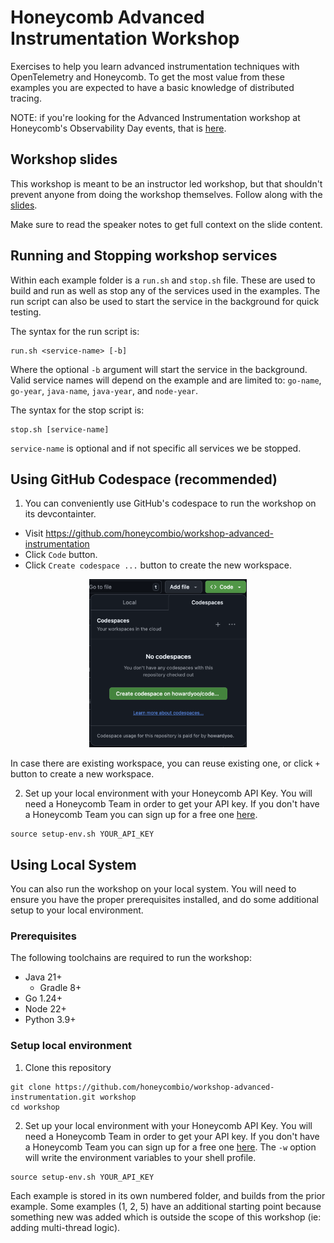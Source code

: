 # Honeycomb Advanced Instrumentation Workshop

Exercises to help you learn advanced instrumentation techniques with OpenTelemetry and Honeycomb.
To get the most value from these examples you are expected to have a basic knowledge of distributed tracing.

NOTE: if you're looking for the Advanced Instrumentation workshop at Honeycomb's Observability Day events, that is [here](https://github.com/honeycombio/observability-day-workshop).

## Workshop slides

This workshop is meant to be an instructor led workshop, but that shouldn't prevent anyone from doing the workshop themselves.
Follow along with the [slides](https://docs.google.com/presentation/d/1xZa8r6Lp5PVYh9G1E8h0-BoQcuO6VoUAL9SlRQJYuGQ/edit?usp=sharing).

Make sure to read the speaker notes to get full context on the slide content.

## Running and Stopping workshop services

Within each example folder is a `run.sh` and `stop.sh` file. These are used to build and run as well as stop any of the
services used in the examples. The run script can also be used to start the service in the background for quick testing.

The syntax for the run script is:

```shell
run.sh <service-name> [-b]
```

Where the optional `-b` argument will start the service in the background.
Valid service names will depend on the example and are limited to: `go-name`, `go-year`, `java-name`, `java-year`, and `node-year`.

The syntax for the stop script is:

```shell
stop.sh [service-name]
```

`service-name` is optional and if not specific all services we be stopped.

## Using GitHub Codespace (recommended)

1. You can conveniently use GitHub's codespace to run the workshop on its devcontainter.

- Visit https://github.com/honeycombio/workshop-advanced-instrumentation
- Click `Code` button.
- Click `Create codespace ...` button to create the new workspace.

<center><img src="images/codespace-01.png" width="50%"/></center>

In case there are existing workspace, you can reuse existing one, or click `+` button to create a new workspace.

2. Set up your local environment with your Honeycomb API Key. You will need a Honeycomb Team in order to
   get your API key. If you don't have a Honeycomb Team you can sign up for a free one [here](https://honeycomb.io/signup).

```shell
source setup-env.sh YOUR_API_KEY
```

## Using Local System

You can also run the workshop on your local system.
You will need to ensure you have the proper prerequisites installed, and do some additional setup to your local environment.

### Prerequisites

The following toolchains are required to run the workshop:
- Java 21+
   - Gradle 8+
- Go 1.24+
- Node 22+
- Python 3.9+

### Setup local environment

1. Clone this repository

```shell
git clone https://github.com/honeycombio/workshop-advanced-instrumentation.git workshop
cd workshop
```

2. Set up your local environment with your Honeycomb API Key. You will need a Honeycomb Team in order to
   get your API key. If you don't have a Honeycomb Team you can sign up for a free one [here](https://honeycomb.io/signup).
   The `-w` option will write the environment variables to your shell profile.

```shell
source setup-env.sh YOUR_API_KEY
```

Each example is stored in its own numbered folder, and builds from the prior example. Some examples (1, 2, 5) have an additional
starting point because something new was added which is outside the scope of this workshop (ie: adding multi-thread logic).
